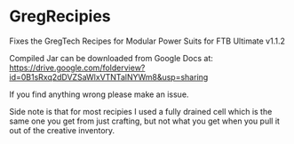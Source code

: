 GregRecipies
============

Fixes the GregTech Recipes for Modular Power Suits for FTB Ultimate v1.1.2


Compiled Jar can be downloaded from Google Docs at: 
https://drive.google.com/folderview?id=0B1sRxq2dDVZSaWlxVTNTalNYWm8&usp=sharing

If you find anything wrong please make an issue.

Side note is that for most recipies I used a fully drained cell which is the same one you get from just crafting, but not what you get when you pull it out of the creative inventory.
